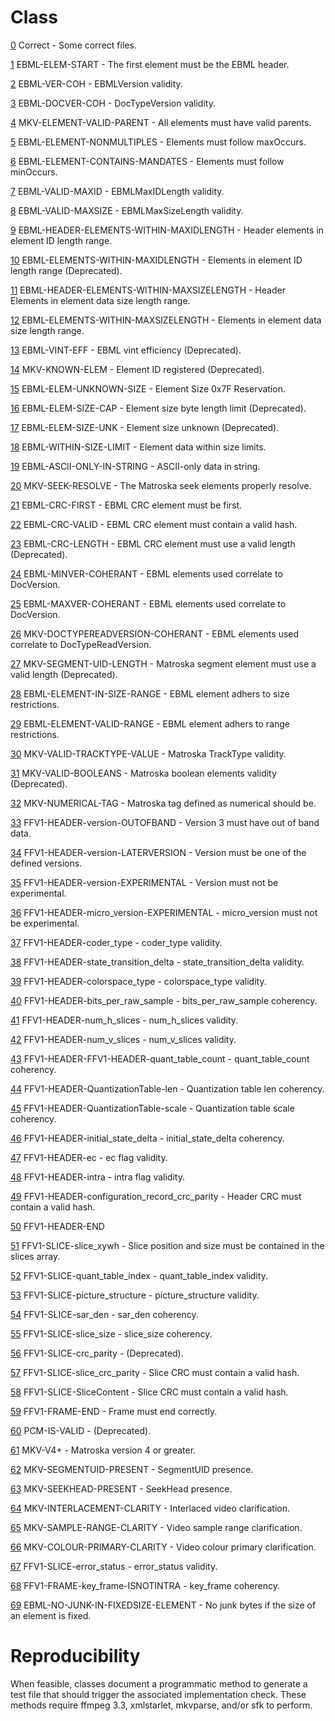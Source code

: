 # Class
[0](0.md) Correct - Some correct files.

[1](1.md) EBML-ELEM-START - The first element must be the EBML header.

[2](2.md) EBML-VER-COH - EBMLVersion validity.

[3](3.md) EBML-DOCVER-COH - DocTypeVersion validity.

[4](4.md) MKV-ELEMENT-VALID-PARENT - All elements must have valid parents.

[5](5.md) EBML-ELEMENT-NONMULTIPLES - Elements must follow maxOccurs.

[6](6.md) EBML-ELEMENT-CONTAINS-MANDATES - Elements must follow minOccurs.

[7](7.md) EBML-VALID-MAXID - EBMLMaxIDLength validity.

[8](8.md) EBML-VALID-MAXSIZE - EBMLMaxSizeLength validity.

[9](9.md) EBML-HEADER-ELEMENTS-WITHIN-MAXIDLENGTH - Header elements in element ID length range.

[10](10.md) EBML-ELEMENTS-WITHIN-MAXIDLENGTH - Elements in element ID length range (Deprecated).

[11](11.md) EBML-HEADER-ELEMENTS-WITHIN-MAXSIZELENGTH - Header Elements in element data size length range.

[12](12.md) EBML-ELEMENTS-WITHIN-MAXSIZELENGTH - Elements in element data size length range.

[13](13.md) EBML-VINT-EFF - EBML vint efficiency (Deprecated).

[14](14.md) MKV-KNOWN-ELEM - Element ID registered (Deprecated).

[15](15.md) EBML-ELEM-UNKNOWN-SIZE - Element Size 0x7F Reservation.

[16](16.md) EBML-ELEM-SIZE-CAP - Element size byte length limit (Deprecated).

[17](17.md) EBML-ELEM-SIZE-UNK - Element size unknown (Deprecated).

[18](18.md) EBML-WITHIN-SIZE-LIMIT - Element data within size limits.

[19](19.md) EBML-ASCII-ONLY-IN-STRING - ASCII-only data in string.

[20](20.md) MKV-SEEK-RESOLVE - The Matroska seek elements properly resolve.

[21](21.md) EBML-CRC-FIRST - EBML CRC element must be first.

[22](22.md) EBML-CRC-VALID - EBML CRC element must contain a valid hash.

[23](23.md) EBML-CRC-LENGTH - EBML CRC element must use a valid length (Deprecated).

[24](24.md) EBML-MINVER-COHERANT - EBML elements used correlate to DocVersion.

[25](25.md) EBML-MAXVER-COHERANT - EBML elements used correlate to DocVersion.

[26](26.md) MKV-DOCTYPEREADVERSION-COHERANT - EBML elements used correlate to DocTypeReadVersion.

[27](27.md) MKV-SEGMENT-UID-LENGTH - Matroska segment element must use a valid length (Deprecated).

[28](28.md) EBML-ELEMENT-IN-SIZE-RANGE - EBML element adhers to size restrictions.

[29](29.md) EBML-ELEMENT-VALID-RANGE - EBML element adhers to range restrictions.

[30](30.md) MKV-VALID-TRACKTYPE-VALUE - Matroska TrackType validity.

[31](31.md) MKV-VALID-BOOLEANS - Matroska boolean elements validity (Deprecated).

[32](32.md) MKV-NUMERICAL-TAG - Matroska tag defined as numerical should be.

[33](33.md) FFV1-HEADER-version-OUTOFBAND - Version 3 must have out of band data.

[34](34.md) FFV1-HEADER-version-LATERVERSION - Version must be one of the defined versions.

[35](35.md) FFV1-HEADER-version-EXPERIMENTAL - Version must not be experimental.

[36](36.md) FFV1-HEADER-micro_version-EXPERIMENTAL - micro_version must not be experimental.

[37](37.md) FFV1-HEADER-coder_type - coder_type validity.

[38](38.md) FFV1-HEADER-state_transition_delta - state_transition_delta validity.

[39](39.md) FFV1-HEADER-colorspace_type - colorspace_type validity.

[40](40.md) FFV1-HEADER-bits_per_raw_sample - bits_per_raw_sample coherency.

[41](41.md) FFV1-HEADER-num_h_slices - num_h_slices validity.

[42](42.md) FFV1-HEADER-num_v_slices - num_v_slices validity.

[43](43.md) FFV1-HEADER-FFV1-HEADER-quant_table_count - quant_table_count coherency.

[44](44.md) FFV1-HEADER-QuantizationTable-len - Quantization table len coherency.

[45](45.md) FFV1-HEADER-QuantizationTable-scale - Quantization table scale coherency.

[46](46.md) FFV1-HEADER-initial_state_delta - initial_state_delta coherency.

[47](47.md) FFV1-HEADER-ec - ec flag validity.

[48](48.md) FFV1-HEADER-intra - intra flag validity.

[49](49.md) FFV1-HEADER-configuration_record_crc_parity - Header CRC must contain a valid hash.

[50](50.md) FFV1-HEADER-END

[51](51.md) FFV1-SLICE-slice_xywh - Slice position and size must be contained in the slices array.

[52](52.md) FFV1-SLICE-quant_table_index - quant_table_index validity.

[53](53.md) FFV1-SLICE-picture_structure - picture_structure validity.

[54](54.md) FFV1-SLICE-sar_den - sar_den coherency.

[55](55.md) FFV1-SLICE-slice_size - slice_size coherency.

[56](56.md) FFV1-SLICE-crc_parity - (Deprecated).

[57](57.md) FFV1-SLICE-slice_crc_parity - Slice CRC must contain a valid hash.

[58](58.md) FFV1-SLICE-SliceContent - Slice CRC must contain a valid hash.

[59](59.md) FFV1-FRAME-END - Frame must end correctly.

[60](60.md) PCM-IS-VALID - (Deprecated).

[61](61.md) MKV-V4+ - Matroska version 4 or greater.

[62](62.md) MKV-SEGMENTUID-PRESENT - SegmentUID presence.

[63](63.md) MKV-SEEKHEAD-PRESENT - SeekHead presence.

[64](64.md) MKV-INTERLACEMENT-CLARITY - Interlaced video clarification.

[65](65.md) MKV-SAMPLE-RANGE-CLARITY - Video sample range clarification.

[66](66.md) MKV-COLOUR-PRIMARY-CLARITY - Video colour primary clarification.

[67](67.md) FFV1-SLICE-error_status - error_status validity.

[68](68.md) FFV1-FRAME-key_frame-ISNOTINTRA - key_frame coherency.

[69](69.md) EBML-NO-JUNK-IN-FIXEDSIZE-ELEMENT - No junk bytes if the size of an element is fixed.

# Reproducibility

When feasible, classes document a programmatic method to generate a test file that should trigger the associated implementation check. These methods require ffmpeg 3.3, xmlstarlet, mkvparse, and/or sfk to perform.

